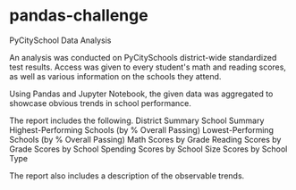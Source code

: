 # pandas-challenge

PyCitySchool Data Analysis

An analysis was conducted on PyCitySchools district-wide standardized test results. Access was given to every student's math and reading scores, as well as various information on the schools they attend. 

Using Pandas and Jupyter Notebook, the given data was aggregated to showcase obvious trends in school performance.


The report includes the following.
District Summary
School Summary
Highest-Performing Schools (by % Overall Passing)
Lowest-Performing Schools (by % Overall Passing)
Math Scores by Grade
Reading Scores by Grade
Scores by School Spending
Scores by School Size
Scores by School Type



The report also includes a description of the observable trends.
